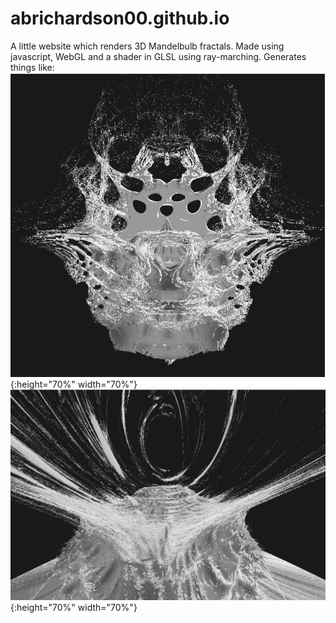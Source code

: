 # abrichardson00.github.io
A little website which renders 3D Mandelbulb fractals. Made using javascript, WebGL and a shader in GLSL using ray-marching.
Generates things like:
![](fractal3.png){:height="70%" width="70%"}
![](fractal2.png){:height="70%" width="70%"}
